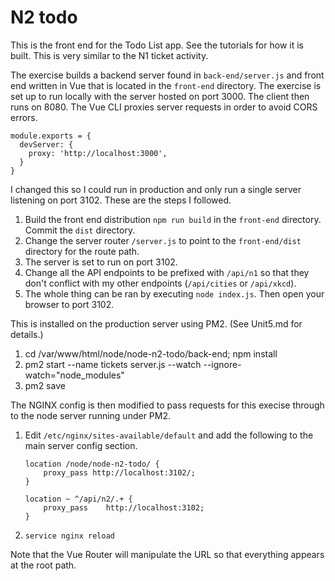 # N2 todo

This is the front end for the Todo List app. See the tutorials for how it
is built. This is very similar to the N1 ticket activity.

The exercise builds a backend server found in `back-end/server.js` and front end written in Vue that is located in the `front-end` directory. The exercise is set up to run locally with the server hosted on port 3000. The client then runs on 8080. The Vue CLI
proxies server requests in order to avoid CORS errors.

```
module.exports = {
  devServer: {
    proxy: 'http://localhost:3000',
  }
}
```

I changed this so I could run in production and only run a single server listening on port 3102. These are the steps I followed.

1. Build the front end distribution `npm run build` in the `front-end` directory. Commit the `dist` directory.
1. Change the server router `/server.js` to point to the `front-end/dist` directory for the route path.
1. The server is set to run on port 3102.
1. Change all the API endpoints to be prefixed with `/api/n1` so that they don't conflict with my other endpoints (`/api/cities` or `/api/xkcd`).
1. The whole thing can be ran by executing `node index.js`. Then open your browser to port 3102.

This is installed on the production server using PM2. (See Unit5.md for details.)

1. cd /var/www/html/node/node-n2-todo/back-end; npm install
1. pm2 start --name tickets server.js --watch --ignore-watch="node_modules"
1. pm2 save

The NGINX config is then modified to pass requests for this execise through to the node server running under PM2.

1. Edit `/etc/nginx/sites-available/default` and add the following to the main server config section.

   ```
   location /node/node-n2-todo/ {
       proxy_pass http://localhost:3102/;
   }

   location ~ ^/api/n2/.+ {
       proxy_pass    http://localhost:3102;
   }

   ```

1. `service nginx reload`

Note that the Vue Router will manipulate the URL so that everything appears at the root path.
